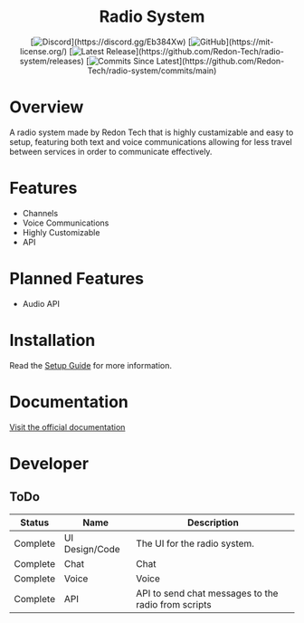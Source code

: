 <h1 align="center">Radio System</h1>

<div align="center">
  
  [![Discord](https://img.shields.io/discord/536555061510144020?label=discord&logo=discord&logoColor=rgb(255,255,255)&labelColor=302d41&style=for-the-badge)](https://discord.gg/Eb384Xw)
  [![GitHub](https://img.shields.io/github/license/redon-tech/radio-system?&logoColor=rgb(255,255,255)&labelColor=302d41&style=for-the-badge)](https://mit-license.org/)
  [![Latest Release](https://img.shields.io/github/v/release/redon-tech/radio-system?&logoColor=rgb(255,255,255)&labelColor=302d41&style=for-the-badge)](https://github.com/Redon-Tech/radio-system/releases)
  [![Commits Since Latest](https://img.shields.io/github/commits-since/redon-tech/radio-system/latest?logoColor=rgb(255,255,255)&labelColor=302d41&style=for-the-badge)](https://github.com/Redon-Tech/radio-system/commits/main)
  
</div>

# Overview

A radio system made by Redon Tech that is highly custamizable and easy to setup, featuring both text and voice communications allowing for less travel between services in order to communicate effectively.

# Features

- Channels
- Voice Communications
- Highly Customizable
- API

# Planned Features

- Audio API

# Installation
Read the [Setup Guide](https://radio.redon.tech/setup/) for more information.

# Documentation
[Visit the official documentation](https://radio.redon.tech/)

# Developer

## ToDo

| Status   | Name           | Description                                         |
| -------- | -------------- | --------------------------------------------------- |
| Complete | UI Design/Code | The UI for the radio system.                        |
| Complete | Chat           | Chat                                                |
| Complete | Voice          | Voice                                               |
| Complete | API            | API to send chat messages to the radio from scripts |